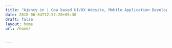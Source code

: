 ```yaml
---
title: "Ajency.in | Goa based UI/UX Website, Mobile Application Development, Software Development Company"
date: 2018-06-04T12:57:20+05:30
draft: false
layout: home
url: /home/


---
```

